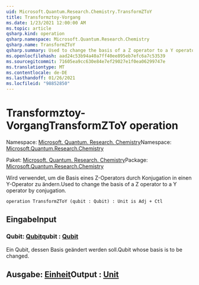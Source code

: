 ```yaml
---
uid: Microsoft.Quantum.Research.Chemistry.TransformZToY
title: Transformztoy-Vorgang
ms.date: 1/23/2021 12:00:00 AM
ms.topic: article
qsharp.kind: operation
qsharp.namespace: Microsoft.Quantum.Research.Chemistry
qsharp.name: TransformZToY
qsharp.summary: Used to change the basis of a Z operator to a Y operator by conjugation.
ms.openlocfilehash: aad24c53b94a40a7ff40ee895eb7efc6a7c53539
ms.sourcegitcommit: 71605ea9cc630e84e7ef29027e1f0ea06299747e
ms.translationtype: MT
ms.contentlocale: de-DE
ms.lasthandoff: 01/26/2021
ms.locfileid: "98852850"
---
```

# <a name="transformztoy-operation"></a><span data-ttu-id="51bcd-102">Transformztoy-Vorgang</span><span class="sxs-lookup"><span data-stu-id="51bcd-102">TransformZToY operation</span></span>

<span data-ttu-id="51bcd-103">Namespace: [Microsoft. Quantum. Research. Chemistry](xref:Microsoft.Quantum.Research.Chemistry)</span><span class="sxs-lookup"><span data-stu-id="51bcd-103">Namespace: [Microsoft.Quantum.Research.Chemistry](xref:Microsoft.Quantum.Research.Chemistry)</span></span>

<span data-ttu-id="51bcd-104">Paket: [Microsoft. Quantum. Research. Chemistry](https://nuget.org/packages/Microsoft.Quantum.Research.Chemistry)</span><span class="sxs-lookup"><span data-stu-id="51bcd-104">Package: [Microsoft.Quantum.Research.Chemistry](https://nuget.org/packages/Microsoft.Quantum.Research.Chemistry)</span></span>


<span data-ttu-id="51bcd-105">Wird verwendet, um die Basis eines Z-Operators durch Konjugation in einen Y-Operator zu ändern.</span><span class="sxs-lookup"><span data-stu-id="51bcd-105">Used to change the basis of a Z operator to a Y operator by conjugation.</span></span>

```qsharp
operation TransformZToY (qubit : Qubit) : Unit is Adj + Ctl
```


## <a name="input"></a><span data-ttu-id="51bcd-106">Eingabe</span><span class="sxs-lookup"><span data-stu-id="51bcd-106">Input</span></span>

### <a name="qubit--qubit"></a><span data-ttu-id="51bcd-107">Qubit: [Qubit](xref:microsoft.quantum.lang-ref.qubit)</span><span class="sxs-lookup"><span data-stu-id="51bcd-107">qubit : [Qubit](xref:microsoft.quantum.lang-ref.qubit)</span></span>

<span data-ttu-id="51bcd-108">Ein Qubit, dessen Basis geändert werden soll.</span><span class="sxs-lookup"><span data-stu-id="51bcd-108">Qubit whose basis is to be changed.</span></span>



## <a name="output--unit"></a><span data-ttu-id="51bcd-109">Ausgabe: [Einheit](xref:microsoft.quantum.lang-ref.unit)</span><span class="sxs-lookup"><span data-stu-id="51bcd-109">Output : [Unit](xref:microsoft.quantum.lang-ref.unit)</span></span>

